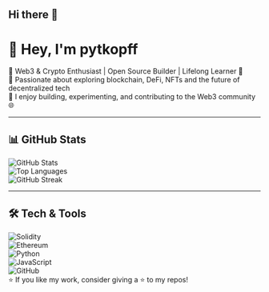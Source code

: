 ## Hi there 👋

<!--
**Pytkopff/pytkopff** is a ✨ _special_ ✨ repository because its `README.md` (this file) appears on your GitHub profile.

Here are some ideas to get you started:

- 🔭 I’m currently working on ...
- 🌱 I’m currently learning ...
- 👯 I’m looking to collaborate on ...
- 🤔 I’m looking for help with ...
- 💬 Ask me about ...
- 📫 How to reach me: ...
- 😄 Pronouns: ...
- ⚡ Fun fact: ...
-->
# 👋 Hey, I'm pytkopff

🔹 Web3 & Crypto Enthusiast | Open Source Builder | Lifelong Learner 🚀  
🔹 Passionate about exploring blockchain, DeFi, NFTs and the future of decentralized tech  
🔹 I enjoy building, experimenting, and contributing to the Web3 community 🌐  

---
## 📊 GitHub Stats
![GitHub Stats](https://github-readme-stats.vercel.app/api?username=pytkopff&show_icons=true&theme=radical)  
![Top Languages](https://github-readme-stats.vercel.app/api/top-langs/?pytkopff&layout=compact&theme=radical)  
![GitHub Streak](https://github-readme-streak-stats.herokuapp.com/?user=pytkopff&theme=radical)

---

## 🛠️ Tech & Tools
![Solidity](https://img.shields.io/badge/Solidity-363636?style=for-the-badge&logo=solidity&logoColor=white)  
![Ethereum](https://img.shields.io/badge/Ethereum-3C3C3D?style=for-the-badge&logo=ethereum&logoColor=white)  
![Python](https://img.shields.io/badge/Python-3776AB?style=for-the-badge&logo=python&logoColor=white)  
![JavaScript](https://img.shields.io/badge/JavaScript-F7DF1E?style=for-the-badge&logo=javascript&logoColor=black)  
![GitHub](https://img.shields.io/badge/GitHub-181717?style=for-the-badge&logo=github&logoColor=white)  
⭐️ If you like my work, consider giving a ⭐️ to my repos!
